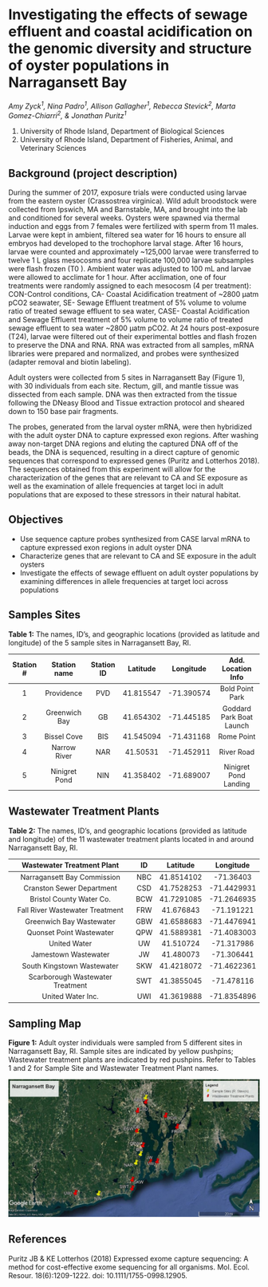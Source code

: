 # Investigating the effects of sewage effluent and coastal acidification on the genomic diversity and structure of oyster populations in Narragansett Bay
_Amy Zyck<sup>1</sup>, Nina Padro<sup>1</sup>, Allison Gallagher<sup>1</sup>, Rebecca Stevick<sup>2</sup>, Marta Gomez-Chiarri<sup>2</sup>, & Jonathan Puritz<sup>1</sup>_
1. University of Rhode Island, Department of Biological Sciences
2. University of Rhode Island, Department of Fisheries, Animal, and Veterinary Sciences

## Background (project description)

During the summer of 2017, exposure trials were conducted using larvae from the eastern oyster (Crassostrea virginica). Wild adult broodstock were collected from Ipswich, MA and Barnstable, MA, and brought into the lab and conditioned for several weeks. Oysters were spawned via thermal induction and eggs from 7 females were fertilized with sperm from 11 males. Larvae were kept in ambient, filtered sea water for 16 hours to ensure all embryos had developed to the trochophore larval stage. After 16 hours, larvae were counted and approximately ~125,000 larvae were transferred to twelve 1 L glass mesocosms and four replicate 100,000 larvae subsamples were flash frozen (T0 ). Ambient water was adjusted to 100 mL and larvae were allowed to acclimate for 1 hour. After acclimation, one of four treatments were randomly assigned to each mesocosm (4 per treatment): CON-Control conditions, CA- Coastal Acidification treatment of ~2800 µatm pCO2 seawater, SE- Sewage Effluent treatment of 5% volume to volume ratio of treated sewage effluent to sea water, CASE- Coastal Acidification and Sewage Effluent treatment of 5% volume to volume ratio of treated sewage effluent to sea water ~2800 µatm pCO2. At 24 hours post-exposure (T24), larvae were filtered out of their experimental bottles and flash frozen to preserve the DNA and RNA. RNA was extracted from all samples, mRNA libraries were prepared and normalized, and probes were synthesized (adapter removal and biotin labeling).

Adult oysters were collected from 5 sites in Narragansett Bay (Figure 1), with 30 individuals from each site. Rectum, gill, and mantle tissue was dissected from each sample. DNA was then extracted from the tissue following the DNeasy Blood and Tissue extraction protocol and sheared down to 150 base pair fragments.

The probes, generated from the larval oyster mRNA, were then hybridized with the adult oyster DNA to capture expressed exon regions. After washing away non-target DNA regions and eluting the captured DNA off of the beads, the DNA is sequenced, resulting in a direct capture of genomic sequences that correspond to expressed genes (Puritz and Lotterhos 2018). The sequences obtained from this experiment will allow for the characterization of the genes that are relevant to CA and SE exposure as well as the examination of allele frequencies at target loci in adult populations that are exposed to these stressors in their natural habitat.

## Objectives
* Use sequence capture probes synthesized from CASE larval mRNA to capture expressed exon regions in adult oyster DNA
* Characterize genes that are relevant to CA and SE exposure in the adult oysters
* Investigate the effects of sewage effluent on adult oyster populations by examining differences in allele frequencies at target loci across populations

## Samples Sites
**Table 1:** The names, ID’s, and geographic locations (provided as latitude and longitude) of the 5 sample sites in Narragansett Bay, RI.

| Station # |  Station name | Station ID |  Latitude |  Longitude |     Add. Location Info   |
|:---------:|:-------------:|:----------:|:---------:|:----------:|:------------------------:|
|     1     |   Providence  |    PVD     | 41.815547 | -71.390574 |      Bold Point Park     |
|     2     | Greenwich Bay |     GB     | 41.654302 | -71.445185 | Goddard Park Boat Launch |
|     3     |  Bissel Cove  |    BIS     | 41.545094 | -71.431168 |         Rome Point       |
|     4     |  Narrow River |    NAR     | 41.50531  | -71.452911 |         River Road       |
|     5     | Ninigret Pond |    NIN     | 41.358402 | -71.689007 |   Ninigret Pond Landing  |

## Wastewater Treatment Plants
**Table 2:** The names, ID’s, and geographic locations (provided as latitude and longitude) of the 11 wastewater treatment plants located in and around Narragansett Bay, RI.

|    Wastewater Treatment Plant    |  ID |  Latitude  |  Longitude  |
|:--------------------------------:|:---:|:----------:|:-----------:|
|   Narragansett Bay Commission    | NBC | 41.8514102 |  -71.36403  |
|    Cranston Sewer Department     | CSD | 41.7528253 | -71.4429931 |
|     Bristol County Water Co.     | BCW | 41.7291085 | -71.2646935 |
| Fall River Wastewater Treatment  | FRW |  41.676843 |  -71.191221 |
|     Greenwich Bay Wastewater     | GBW | 41.6588683 | -71.4476941 |
|     Quonset Point Wastewater     | QPW | 41.5889381 | -71.4083003 |
|          United Water            |  UW |  41.510724 |  -71.317986 |
|       Jamestown Wastewater       |  JW |  41.480073 |  -71.306441 |
|    South Kingstown Wastewater    | SKW | 41.4218072 | -71.4622361 |
| Scarborough Wastewater Treatment | SWT | 41.3855045 |  -71.478116 |
|        United Water Inc.         | UWI | 41.3619888 | -71.8354896 |

## Sampling Map
**Figure 1:** Adult oyster individuals were sampled from 5 different sites in Narragansett Bay, RI. Sample sites are indicated by yellow pushpins; Wastewater treatment plants are indicated by red pushpins. Refer to Tables 1 and 2 for Sample Site and Wastewater Treatment Plant names.

![SampleMap](https://github.com/amyzyck/EecSeq_NB_EasternOyster/blob/master/Output/NB_SampledSites.jpg)


## References
Puritz JB & KE Lotterhos (2018) Expressed exome capture sequencing: A method for cost-effective
exome sequencing for all organisms. Mol. Ecol. Resour. 18(6):1209-1222.
doi: 10.1111/1755-0998.12905.

